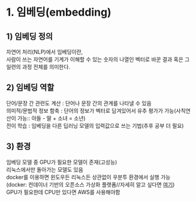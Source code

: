 # 1. 임베딩(embedding)

## 1) 임베딩 정의
자연어 처리(NLP)에서 임베딩이란,  
사람이 쓰는 자연어를 기계가 이해할 수 있는 숫자의 나열인 벡터로 바꾼 결과 혹은 그 일련의 과정 전체를 의미한다.  

## 2) 임베딩 역할
단어/문장 간 관련도 계산 : 단어나 문장 간의 관계를 나타낼 수 있음  
의미적/문법적 정보 함축 : 단어의 정보가 벡터로 담겨있어서 유추 평가가 가능(사칙연산이 가능:: 아들 - 딸 + 소녀 = 소년)  
전이 학습 : 임베딩을 다른 딥러닝 모델의 입력값으로 쓰는 기법(추후 공부 더 필요)  

## 3) 환경
임베딩 모델 중 GPU가 필요한 모델이 존재(고성능)  
리눅스에서만 돌아가는 모델도 있음  
docker를 이용하면 윈도우든 리눅스든 상관없이 우분투 환경에서 실행 가능  
(docker: 컨데이너 기반의 오픈소스 가상화 플랫폼//자세히 알고 싶다면 [여기](https://subicura.com/2017/01/19/docker-guide-for-beginners-1.html))  
GPU가 필요한데 CPU만 있다면 AWS를 사용해야함  
